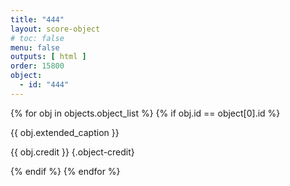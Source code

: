```yaml
---
title: "444"
layout: score-object
# toc: false
menu: false
outputs: [ html ]
order: 15800
object:
  - id: "444"
---
```


{% for obj in objects.object_list %}
{% if obj.id == object[0].id %}

{{ obj.extended_caption }}

{{ obj.credit }} {.object-credit}

{% endif %}
{% endfor %}
